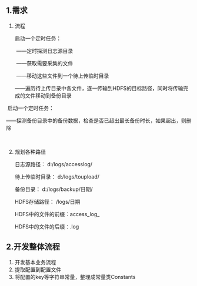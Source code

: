 ## 1.需求

1. 流程

   启动一个定时任务：

   ​	——定时探测日志源目录

   ​	——获取需要采集的文件

   ​	——移动这些文件到一个待上传临时目录

   ​	——遍历待上传目录中各文件，逐一传输到HDFS的目标路径，同时将传输完成的文件移动到备份目录



​		启动一个定时任务：

​			——探测备份目录中的备份数据，检查是否已超出最长备份时长，如果超出，则删除

​	

2. 规划各种路径

   日志源路径： d:/logs/accesslog/

   待上传临时目录： d:/logs/toupload/

   备份目录： d:/logs/backup/日期/

   HDFS存储路径： /logs/日期

   HDFS中的文件的前缀：access_log_

   HDFS中的文件的后缀：.log



## 2.开发整体流程

1. 开发基本业务流程
2. 提取配置到配置文件
3. 将配置的key等字符串常量，整理成常量类Constants